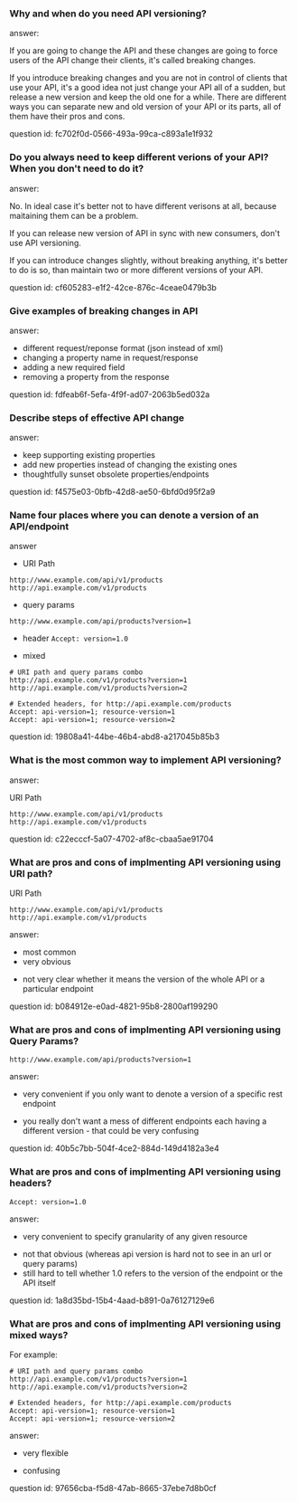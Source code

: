 ### Why and when do you need API versioning?

answer:

If you are going to change the API and these changes are going to force users
of the API change their clients, it's called breaking changes. 

If you introduce breaking changes and you are not in control of clients that use 
your API, it's a good idea not just change your API all of a sudden, 
but release a new version and keep the old one for a while.
There are different ways you can separate new and old version of your API or its parts,
all of them have their pros and cons. 

question id: fc702f0d-0566-493a-99ca-c893a1e1f932


### Do you always need to keep different verions of your API? When you don't need to do it?

answer:

No. In ideal case it's better not to have different verisons at all,
because maitaining them can be a problem.

If you can release new version of API in sync with new consumers,
don't use API versioning.

If you can introduce changes slightly, without breaking anything,
it's better to do is so, than maintain two or more different versions
of your API.

question id: cf605283-e1f2-42ce-876c-4ceae0479b3b


### Give examples of breaking changes in API

answer:

- different request/reponse format (json instead of xml)
- changing a property name in request/response
- adding a new required field
- removing a property from the response

question id: fdfeab6f-5efa-4f9f-ad07-2063b5ed032a


### Describe steps of effective API change

answer:

- keep supporting existing properties
- add new properties instead of changing the existing ones
- thoughtfully sunset obsolete properties/endpoints

question id: f4575e03-0bfb-42d8-ae50-6bfd0d95f2a9


### Name four places where you can denote a version of an API/endpoint

answer

- URI Path
```
http://www.example.com/api/v1/products
http://api.example.com/v1/products
```

- query params
```
http://www.example.com/api/products?version=1
```

- header
`Accept: version=1.0`

- mixed

```
# URI path and query params combo
http://api.example.com/v1/products?version=1
http://api.example.com/v1/products?version=2
```

```
# Extended headers, for http://api.example.com/products
Accept: api-version=1; resource-version=1
Accept: api-version=1; resource-version=2
```

question id: 19808a41-44be-46b4-abd8-a217045b85b3


### What is the most common way to implement API versioning?

answer:

URI Path

```
http://www.example.com/api/v1/products
http://api.example.com/v1/products
```

question id: c22ecccf-5a07-4702-af8c-cbaa5ae91704


### What are pros and cons of implmenting API versioning using URI path?

URI Path

```
http://www.example.com/api/v1/products
http://api.example.com/v1/products
```

answer:

+ most common
+ very obvious
- not very clear whether it means the version of the whole API or a particular endpoint

question id: b084912e-e0ad-4821-95b8-2800af199290


### What are pros and cons of implmenting API versioning using Query Params?

```
http://www.example.com/api/products?version=1
```

answer:
+ very convenient if you only want to denote a version of a specific rest endpoint
- you really don't want a mess of different endpoints each having a different version - that could be very confusing

question id: 40b5c7bb-504f-4ce2-884d-149d4182a3e4


### What are pros and cons of implmenting API versioning using headers?

`Accept: version=1.0`

answer:
+ very convenient to specify granularity of any given resource
- not that obvious (whereas api version is hard not to see in an url or query params)
- still hard to tell whether 1.0 refers to the version of the endpoint or the API itself

question id: 1a8d35bd-15b4-4aad-b891-0a76127129e6


### What are pros and cons of implmenting API versioning using mixed ways?

For example:

```
# URI path and query params combo
http://api.example.com/v1/products?version=1
http://api.example.com/v1/products?version=2
```

```
# Extended headers, for http://api.example.com/products
Accept: api-version=1; resource-version=1
Accept: api-version=1; resource-version=2
```

answer:

+ very flexible
- confusing

question id: 97656cba-f5d8-47ab-8665-37ebe7d8b0cf